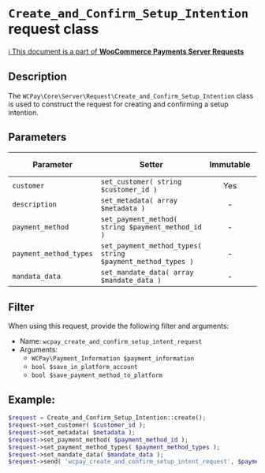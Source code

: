 # `Create_and_Confirm_Setup_Intention` request class

[ℹ️ This document is a part of __WooCommerce Payments Server Requests__](../requests.md)

## Description

The `WCPay\Core\Server\Request\Create_and_Confirm_Setup_Intention` class is used to construct the request for creating and confirming a setup intention.

## Parameters


| Parameter               | Setter                                                      | Immutable | Required | Default value |
|-------------------------|-------------------------------------------------------------|:---------:|:--------:|:-------------:|
| `customer`              | `set_customer( string $customer_id )`                       |    Yes    |   Yes    |       -       |
| `description`           | `set_metadata( array $metadata )`                           |     -     |    -     |       -       |
| `payment_method`        | `set_payment_method( string $payment_method_id )`           |     -     |    -     |       -       |
| `payment_method_types`  | `set_payment_method_types( string $payment_method_types )`  |     -     |    -     |       -       |
| `mandata_data`          | `set_mandate_data( array $mandate_data )`                   |     -     |    -     |       -       |


## Filter

When using this request, provide the following filter and arguments:

- Name: `wcpay_create_and_confirm_setup_intent_request`
- Arguments: 
   - `WCPay\Payment_Information $payment_information`
   - `bool $save_in_platform_account`
   - `bool $save_payment_method_to_platform`

## Example:

```php
$request = Create_and_Confirm_Setup_Intention::create();
$request->set_customer( $customer_id );
$request->set_metadata( $metadata );
$request->set_payment_method( $payment_method_id );
$request->set_payment_method_types( $payment_method_types );
$request->set_mandate_data( $mandate_data );
$request->send( 'wcpay_create_and_confirm_setup_intent_request', $payment_information, $save_in_platform_account, $save_payment_method_to_platform );
```
